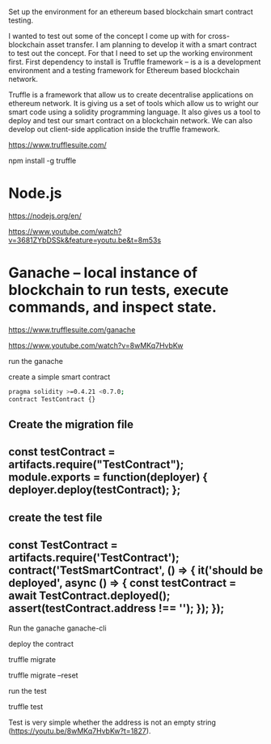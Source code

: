 Set up the environment for an ethereum based blockchain smart contract testing.

I wanted to test out some of the concept I come up with for cross-blockchain asset transfer. I am planning to develop it with a smart contract to test out the concept. For that I need to set up the working environment first.
First dependency to install is Truffle framework – is a is a development environment and a testing framework for Ethereum based blockchain network.

Truffle is a framework that allow us to create decentralise applications on ethereum network. It is giving us a set of tools which allow us to wright our smart code using a solidity programming language. It also gives us a tool to deploy and test our smart contract on a blockchain network. We can also develop out client-side application inside the truffle framework. 

https://www.trufflesuite.com/

npm install -g truffle

# Node.js

https://nodejs.org/en/

https://www.youtube.com/watch?v=3681ZYbDSSk&feature=youtu.be&t=8m53s

# Ganache – local instance of blockchain to run tests, execute commands, and inspect state.

https://www.trufflesuite.com/ganache

https://www.youtube.com/watch?v=8wMKq7HvbKw

run the ganache

create a simple smart contract
```bash
pragma solidity >=0.4.21 <0.7.0;
contract TestContract {}
```
Create the migration file
--------------- 
const testContract = artifacts.require("TestContract");
module.exports = function(deployer) {
  deployer.deploy(testContract);
};
-------------------
create the test file
------------
const TestContract = artifacts.require('TestContract');
contract('TestSmartContract', () => {
  it('should be deployed', async () => {
    const testContract = await TestContract.deployed();
    assert(testContract.address !== '');
  });
});
---------------

Run the ganache
ganache-cli

deploy the contract

truffle migrate

truffle migrate –reset

run the test

truffle test

Test is very simple whether the address is not an empty string (https://youtu.be/8wMKq7HvbKw?t=1827).
